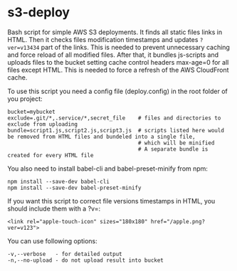 # s3-deploy
Bash script for simple AWS S3 deployments.
It finds all static files links in HTML. Then it checks files modification timestamps and updates `?ver=v13434` part of the links. This is needed to prevent unnecessary caching and force reload of all modified files. After that, it bundles js-scripts and uploads files to the bucket setting cache control headers max-age=0 for all files except HTML. This is needed to force a refresh of the AWS CloudFront cache.

To use this script you need a config file (deploy.config) in the root folder of you project:
```
bucket=mybucket
exclude=.git/*,.service/*,secret_file    # files and directories to exclude from uploading
bundle=script1.js,script2.js,script3.js  # scripts listed here would be removed from HTML files and bundeled into a single file, 
                                         # which will be minified
                                         # A separate bundle is created for every HTML file
```

You also need to install babel-cli and babel-preset-minify from npm:
```
npm install --save-dev babel-cli
npm install --save-dev babel-preset-minify
```

If you want this script to correct file versions timestamps in HTML, you should include them with a ?v=<number>:
```
<link rel="apple-touch-icon" sizes="180x180" href="/apple.png?ver=v123">
```

You can use following options:
```
-v,--verbose   - for detailed output
-n,--no-upload - do not upload result into bucket
```
